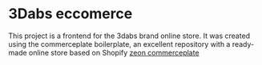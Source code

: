 # 3Dabs eccomerce

This project is a frontend for the 3dabs brand online store. It was created using the commerceplate boilerplate, an excellent repository with a ready-made online store based on Shopify [zeon commerceplate](https://github.com/zeon-studio/commerceplate)
